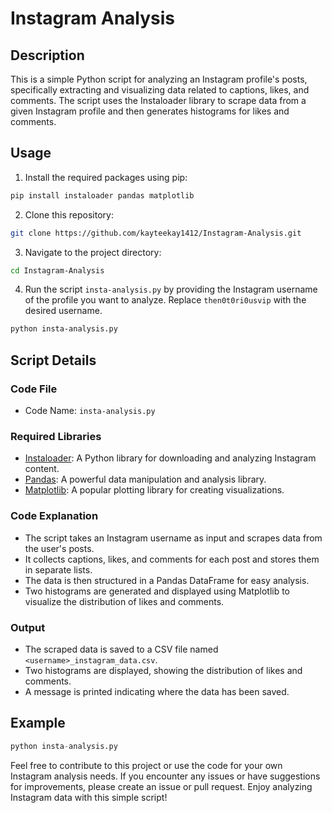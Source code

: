 # Instagram Analysis

## Description
This is a simple Python script for analyzing an Instagram profile's posts, specifically extracting and visualizing data related to captions, likes, and comments. The script uses the Instaloader library to scrape data from a given Instagram profile and then generates histograms for likes and comments.

## Usage

1. Install the required packages using pip:

```bash
pip install instaloader pandas matplotlib
```

2. Clone this repository:

```bash
git clone https://github.com/kayteekay1412/Instagram-Analysis.git
```

3. Navigate to the project directory:

```bash
cd Instagram-Analysis
```

4. Run the script `insta-analysis.py` by providing the Instagram username of the profile you want to analyze. Replace `then0t0ri0usvip` with the desired username.

```bash
python insta-analysis.py
```

## Script Details

### Code File
- Code Name: `insta-analysis.py`

### Required Libraries
- [Instaloader](https://instaloader.github.io/): A Python library for downloading and analyzing Instagram content.
- [Pandas](https://pandas.pydata.org/): A powerful data manipulation and analysis library.
- [Matplotlib](https://matplotlib.org/): A popular plotting library for creating visualizations.

### Code Explanation
- The script takes an Instagram username as input and scrapes data from the user's posts.
- It collects captions, likes, and comments for each post and stores them in separate lists.
- The data is then structured in a Pandas DataFrame for easy analysis.
- Two histograms are generated and displayed using Matplotlib to visualize the distribution of likes and comments.

### Output
- The scraped data is saved to a CSV file named `<username>_instagram_data.csv`.
- Two histograms are displayed, showing the distribution of likes and comments.
- A message is printed indicating where the data has been saved.

## Example
```python
python insta-analysis.py
```

Feel free to contribute to this project or use the code for your own Instagram analysis needs. If you encounter any issues or have suggestions for improvements, please create an issue or pull request. Enjoy analyzing Instagram data with this simple script!
